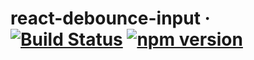 # react-debounce-input &middot; [![Build Status](https://travis-ci.com/akashishu777/debounce-input-react.svg?branch=master)](https://travis-ci.com/akashishu777/debounce-input-react) [![npm version](https://img.shields.io/badge/npm-v1.1.0-blue.svg)](https://www.npmjs.com/package/debounce-input-react)